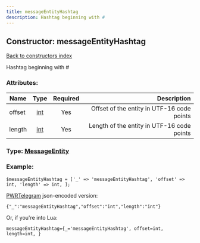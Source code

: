 ```yaml
---
title: messageEntityHashtag
description: Hashtag beginning with #
---
```

## Constructor: messageEntityHashtag  
[Back to constructors index](index.md)



Hashtag beginning with #

### Attributes:

| Name     |    Type       | Required | Description |
|----------|:-------------:|:--------:|------------:|
|offset|[int](../types/int.md) | Yes|Offset of the entity in UTF-16 code points|
|length|[int](../types/int.md) | Yes|Length of the entity in UTF-16 code points|



### Type: [MessageEntity](../types/MessageEntity.md)


### Example:

```
$messageEntityHashtag = ['_' => 'messageEntityHashtag', 'offset' => int, 'length' => int, ];
```  

[PWRTelegram](https://pwrtelegram.xyz) json-encoded version:

```
{"_":"messageEntityHashtag","offset":"int","length":"int"}
```


Or, if you're into Lua:  


```
messageEntityHashtag={_='messageEntityHashtag', offset=int, length=int, }

```


